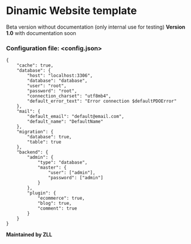 # Dinamic Website template
Beta version without documentation (only internal use for testing)
**Version 1.0** with documentation soon


### Configuration file: <config.json>
```
{
    "cache": true,
    "database": {
        "host": "localhost:3306",
        "database": "database",
        "user": "root",
        "password": "root",
        "connection_charset": "utf8mb4",
        "default_error_text": "Error connection $defaultPDOError"
    },
    "mail": {
        "default_email": "default@email.com",
        "default_name": "DefaultName"
    },
    "migration": {
        "database": true,
        "table": true
    },
    "backend": {
        "admin": {
            "type": "database",
            "master": {
                "user": ["admin"],
                "password": ["admin"]
            }
        },
        "plugin": {
            "ecommerce": true,
            "blog": true,
            "comment": true
        }
    }
}
```

**Maintained by ZLL**